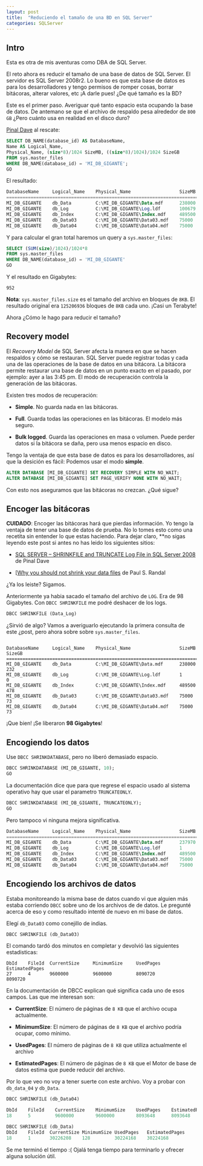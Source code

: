 ```yaml
---
layout: post
title:  "Reduciendo el tamaño de una BD en SQL Server"
categories: SQLServer
---
```


## Intro

Esta es otra de mis aventuras como DBA de SQL Server.

El reto ahora es reducir el tamaño de una base de datos de SQL Server. El
servidor es SQL Server 2008r2. Lo bueno es que esta base de datos es para los
desarrolladores y tengo permisos de romper cosas, borrar bitácoras, alterar
valores, etc ¡A darle pues! ¿De qué tamaño es la BD?

Este es el primer paso. Averiguar qué tanto espacio esta ocupando la base de
datos. De antemano se que el archivo de respaldo pesa alrededor de `800 GB`
¿Pero cuánto usa en realidad en el disco duro?

[Pinal Dave](http://blog.sqlauthority.com/2010/02/08/sql-server-find-the-size-of-database-file-find-the-size-of-log-file/) al rescate:

```sql
SELECT DB_NAME(database_id) AS DatabaseName,
Name AS Logical_Name,
Physical_Name, (size*8)/1024 SizeMB, ((size*8)/1024)/1024 SizeGB
FROM sys.master_files
WHERE DB_NAME(database_id) = 'MI_DB_GIGANTE';
GO
```

El resultado:

```sql
DatabaseName     Logical_Name    Physical_Name                  SizeMB  SizeGB
==============================================================================
MI_DB_GIGANTE    db_Data         C:\MI_DB_GIGANTE\Data.mdf      238000  232
MI_DB_GIGANTE    db_Log          C:\MI_DB_GIGANTE\Log.ldf       100679  98
MI_DB_GIGANTE    db_Index        C:\MI_DB_GIGANTE\Index.mdf     489500  478
MI_DB_GIGANTE    db_Data03       C:\MI_DB_GIGANTE\Data03.mdf    75000   73
MI_DB_GIGANTE    db_Data04       C:\MI_DB_GIGANTE\Data04.mdf    75000   73
```

Y para calcular el gran total haremos un query a `sys.master_files`:

```sql
SELECT (SUM(size)/1024)/1024*8
FROM sys.master_files
WHERE DB_NAME(database_id) = 'MI_DB_GIGANTE'
GO
```

Y el resultado en Gigabytes:

```
952
```

**Nota**: `sys.master_files.size` es el tamaño del archivo en bloques de `8KB`.
El resultado original era `125206936` bloques de `8KB` cada uno. ¡Casi un
Terabyte!

Ahora ¿Cómo le hago para reducir el tamaño?

## Recovery model

El _Recovery Model_ de SQL Server afecta la manera en que se hacen respaldos y
cómo se restauran. SQL Server puede registrar todas y cada una de las
operaciones de la base de datos en una bitácora. La bitácora permite restaurar
una base de datos en un punto exacto en el pasado, por ejemplo: ayer a las
3:45 pm. El modo de recuperación controla la generación de las bitácoras.

Existen tres modos de recuperación:

* **Simple**.  No guarda nada en las bitácoras.

* **Full**. Guarda todas las operaciones en las bitácoras. El modelo más seguro.

* **Bulk logged**. Guarda las operaciones en masa o volumen. Puede perder
datos si la bitácora se daña, pero usa menos espacio en disco.

Tengo la ventaja de que esta base de datos es para los desarrolladores, así que la desición es fácil: Podemos usar el modo **simple**.

```sql
ALTER DATABASE [MI_DB_GIGANTE] SET RECOVERY SIMPLE WITH NO_WAIT;
ALTER DATABASE [MI_DB_GIGANTE] SET PAGE_VERIFY NONE WITH NO_WAIT;
```

Con esto nos aseguramos que las bitácoras no crezcan. ¿Qué sigue?

## Encoger las bitácoras

**CUIDADO**: Encoger las bitácoras hará que pierdas información. Yo tengo la
ventaja de tener una base de datos de prueba. No lo tomes esto como una
recetita sin entender lo que estas haciendo. Para dejar claro, **no sigas
leyendo este post si antes no has leido los siguientes sitios:

* [SQL SERVER – SHRINKFILE and TRUNCATE Log File in SQL Server 2008](http://blog.sqlauthority.com/2010/05/03/sql-server-shrinkfile-and-truncate-log-file-in-sql-server-2008/) de Pinal Dave

* [[Why you should not shrink your data files](http://www.sqlskills.com/blogs/paul/why-you-should-not-shrink-your-data-files/) de Paul S. Randal


¿Ya los leiste? Sigamos.

Anteriormente ya habia sacado el tamaño del archivo de `LOG`. Era de 98
Gigabytes. Con `DBCC SHRINKFILE` me podré deshacer de los logs.

```sql
DBCC SHRINKFILE (Data_Log)
```

¿Sirvió de algo? Vamos a averiguarlo ejecutando la primera consulta de este
¿post, pero ahora sobre sobre `sys.master_files`.

```mysql

DatabaseName     Logical_Name    Physical_Name                  SizeMB  SizeGB
==============================================================================
MI_DB_GIGANTE    db_Data         C:\MI_DB_GIGANTE\Data.mdf      238000  232
MI_DB_GIGANTE    db_Log          C:\MI_DB_GIGANTE\Log.ldf       1       0
MI_DB_GIGANTE    db_Index        C:\MI_DB_GIGANTE\Index.mdf     489500  478
MI_DB_GIGANTE    db_Data03       C:\MI_DB_GIGANTE\Data03.mdf    75000   73
MI_DB_GIGANTE    db_Data04       C:\MI_DB_GIGANTE\Data04.mdf    75000   73
```

¡Que bien! ¡Se liberaron **98 Gigabytes**!

## Encogiendo los datos

Use `DBCC SHRINKDATABASE`, pero no liberó demasiado espacio.

```sql
DBCC SHRINKDATABASE (MI_DB_GIGANTE, 10);
GO
```

La documentación dice que para que regrese el espacio usado al sistema
operativo hay que usar el parametro `TRUNCATEONLY`.


```sql
DBCC SHRINKDATABASE (MI_DB_GIGANTE, TRUNCATEONLY);
GO
```

Pero tampoco vi ninguna mejora significativa.

``` sql
DatabaseName     Logical_Name    Physical_Name                  SizeMB  SizeGB
==============================================================================
MI_DB_GIGANTE    db_Data         C:\MI_DB_GIGANTE\Data.mdf      237970  232
MI_DB_GIGANTE    db_Log          C:\MI_DB_GIGANTE\Log.ldf       1       0
MI_DB_GIGANTE    db_Index        C:\MI_DB_GIGANTE\Index.mdf     489500  478
MI_DB_GIGANTE    db_Data03       C:\MI_DB_GIGANTE\Data03.mdf    75000   73
MI_DB_GIGANTE    db_Data04       C:\MI_DB_GIGANTE\Data04.mdf    75000   73
```


## Encogiendo los archivos de datos

Estaba monitoreando la misma base de datos cuando vi que alguien más estaba
corriendo `DBCC` sobre uno de los archivos de de datos. Le pregunté acerca de
eso y como resultado intenté de nuevo en mi base de datos.

Elegí `db_Data03` como conejillo de indias.

```sql
DBCC SHRINKFILE (db_Data03)
```

El comando tardó dos minutos en completar y devolvió las siguientes
estadisticas:

```
DbId    FileId  CurrentSize     MinimumSize     UsedPages       EstimatedPages
27      4       9600000         9600000         8090720         8090720
```

En la documentación de DBCC explican qué significa cada uno de esos campos.
Las que me interesan son:

* **CurrentSize**: El número de páginas de `8 KB` que el archivo ocupa actualmente.

* **MinimumSize**: El número de páginas de `8 KB` que el archivo podría ocupar, como mínimo.

* **UsedPages**: El número de páginas de `8 KB` que utiliza actualmente el archivo

* **EstimatedPages**: El número de páginas de `8 KB` que el Motor de base de datos estima que puede reducir del archivo.

Por lo que veo no voy a tener suerte con este archivo. Voy a probar con `db_data_04` y `db_Data`.

```sql
DBCC SHRINKFILE (db_Data04)

DbId    FileId    CurrentSize    MinimumSize    UsedPages    EstimatedPages
18      5         9600000        9600000        8093648      8093648

DBCC SHRINKFILE (db_Data)
DbId    FileId  CurrentSize MinimumSize UsedPages   EstimatedPages
18      1       30226208    128         30224168    30224168
```

Se me terminó el tiempo :( Ojalá tenga tiempo para terminarlo y ofrecer alguna solución útil.

